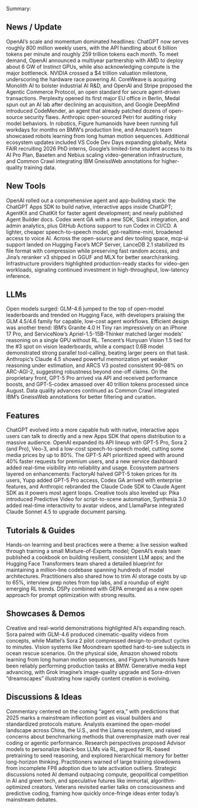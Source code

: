 Summary:
## News / Update
OpenAI’s scale and momentum dominated headlines: ChatGPT now serves roughly 800 million weekly users, with the API handling about 6 billion tokens per minute and roughly 259 trillion tokens each month. To meet demand, OpenAI announced a multiyear partnership with AMD to deploy about 6 GW of Instinct GPUs, while also acknowledging compute is the major bottleneck. NVIDIA crossed a $4 trillion valuation milestone, underscoring the hardware race powering AI. CoreWeave is acquiring Monolith AI to bolster industrial AI R&D, and OpenAI and Stripe proposed the Agentic Commerce Protocol, an open standard for secure agent-driven transactions. Perplexity opened its first major EU office in Berlin, Medal spun out an AI lab after declining an acquisition, and Google DeepMind introduced CodeMender, an agent that already patched dozens of open-source security flaws. Anthropic open-sourced Petri for auditing risky model behaviors. In robotics, Figure humanoids have been running full workdays for months on BMW’s production line, and Amazon’s team showcased robots learning from long human motion sequences. Additional ecosystem updates included VS Code Dev Days expanding globally, Meta FAIR recruiting 2026 PhD interns, Google’s limited-time student access to its AI Pro Plan, Baseten and Nebius scaling video-generation infrastructure, and Common Crawl integrating IBM GneissWeb annotations for higher-quality training data.

## New Tools
OpenAI rolled out a comprehensive agent and app-building stack: the ChatGPT Apps SDK to build native, interactive apps inside ChatGPT; AgentKit and ChatKit for faster agent development; and newly published Agent Builder docs. Codex went GA with a new SDK, Slack integration, and admin analytics, plus GitHub Actions support to run Codex in CI/CD. A lighter, cheaper speech-to-speech model, gpt-realtime-mini, broadened access to voice AI. Across the open-source and dev tooling space, mcp-ui support landed on Hugging Face’s MCP Server, LanceDB 2.1 stabilized its file format with compression while preserving fast random access, and Jina’s reranker v3 shipped in GGUF and MLX for better search/ranking. Infrastructure providers highlighted production-ready stacks for video-gen workloads, signaling continued investment in high-throughput, low-latency inference.

## LLMs
Open models surged: GLM-4.6 jumped to the top of open-model leaderboards and trended on Hugging Face, with developers praising the GLM 4.5/4.6 family for capable, low-cost agent workflows. Efficient design was another trend: IBM’s Granite 4.0 H Tiny ran impressively on an iPhone 17 Pro, and ServiceNow’s Apriel-1.5-15B-Thinker matched larger models’ reasoning on a single GPU without RL. Tencent’s Hunyuan Vision 1.5 tied for the #3 spot on vision leaderboards, while a compact 0.6B model demonstrated strong parallel tool-calling, beating larger peers on that task. Anthropic’s Claude 4.5 showed powerful memorization yet weaker reasoning under estimation, and ARCS V3 posted consistent 90–98% on ARC-AGI-2, suggesting robustness beyond one-off claims. On the proprietary front, GPT-5 Pro arrived via API and received performance boosts, and GPT-5-codex amassed over 40 trillion tokens processed since August. Data quality advances continued as Common Crawl integrated IBM’s GneissWeb annotations for better filtering and curation.

## Features
ChatGPT evolved into a more capable hub with native, interactive apps users can talk to directly and a new Apps SDK that opens distribution to a massive audience. OpenAI expanded its API lineup with GPT-5 Pro, Sora 2 (and Pro), Veo-3, and a low-cost speech-to-speech model, cutting some media prices by up to 80%. The GPT-5 API prioritized speed with around 40% faster requests for premium users, and a new service dashboard added real-time visibility into reliability and usage. Ecosystem partners layered on enhancements: FactoryAI halved GPT-5 token prices for its users, Yupp added GPT-5 Pro access, Codex GA arrived with enterprise features, and Anthropic rebranded the Claude Code SDK to Claude Agent SDK as it powers most agent loops. Creative tools also leveled up: Pika introduced Predictive Video for script-to-scene automation, Synthesia 3.0 added real-time interactivity to avatar videos, and LlamaParse integrated Claude Sonnet 4.5 to upgrade document parsing.

## Tutorials & Guides
Hands-on learning and best practices were a theme: a live session walked through training a small Mixture-of-Experts model; OpenAI’s evals team published a cookbook on building resilient, consistent LLM apps; and the Hugging Face Transformers team shared a detailed blueprint for maintaining a million-line codebase spanning hundreds of model architectures. Practitioners also shared how to trim AI storage costs by up to 65%, interview prep notes from top labs, and a roundup of eight emerging RL trends. DSPy combined with GEPA emerged as a new open approach for prompt optimization with strong results.

## Showcases & Demos
Creative and real-world demonstrations highlighted AI’s expanding reach. Sora paired with GLM-4.6 produced cinematic-quality videos from concepts, while Mattel’s Sora 2 pilot compressed design-to-product cycles to minutes. Vision systems like Moondream spotted hard-to-see subjects in ocean rescue scenarios. On the physical side, Amazon showed robots learning from long human motion sequences, and Figure’s humanoids have been reliably performing production tasks at BMW. Generative media kept advancing, with Grok Imagine’s image-quality upgrade and Sora-driven “dreamscapes” illustrating how rapidly content creation is evolving.

## Discussions & Ideas
Commentary centered on the coming “agent era,” with predictions that 2025 marks a mainstream inflection point as visual builders and standardized protocols mature. Analysts examined the open-model landscape across China, the U.S., and the Llama ecosystem, and raised concerns about benchmarking methods that overemphasize math over real coding or agentic performance. Research perspectives proposed Advisor models to personalize black-box LLMs via RL, argued for RL-based pretraining to seed reasoning, and explored hierarchical memory for better long-horizon thinking. Practitioners warned of large training slowdowns from incomplete FP8 adoption due to late activation outliers. Strategic discussions noted AI demand outpacing compute, geopolitical competition in AI and green tech, and speculative futures like immortal, algorithm-optimized creators. Veterans revisited earlier talks on consciousness and predictive coding, framing how quickly once-fringe ideas enter today’s mainstream debates.

